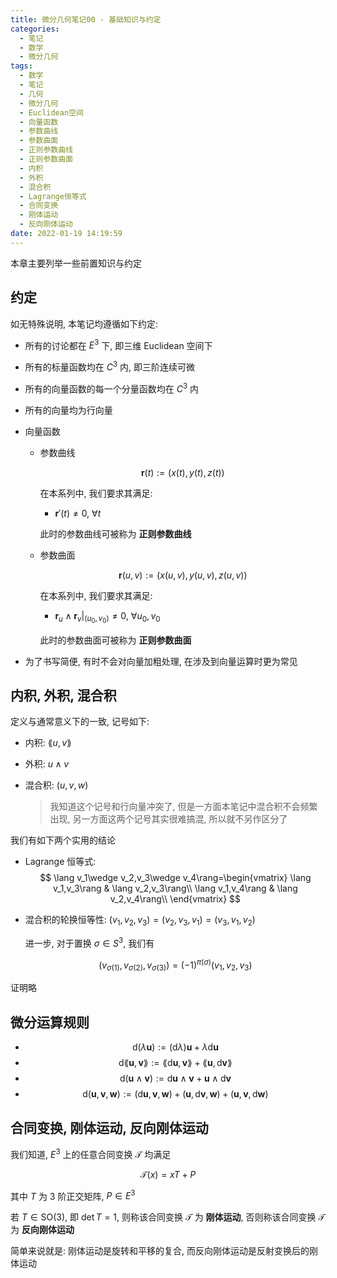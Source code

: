 ```yaml
---
title: 微分几何笔记00 - 基础知识与约定
categories:
  - 笔记
  - 数学
  - 微分几何
tags:
  - 数学
  - 笔记
  - 几何
  - 微分几何
  - Euclidean空间
  - 向量函数
  - 参数曲线
  - 参数曲面
  - 正则参数曲线
  - 正则参数曲面
  - 内积
  - 外积
  - 混合积
  - Lagrange恒等式
  - 合同变换
  - 刚体运动
  - 反向刚体运动
date: 2022-01-19 14:19:59
---
```


本章主要列举一些前置知识与约定

<!-- more -->

## 约定

如无特殊说明, 本笔记均遵循如下约定:

- 所有的讨论都在 $E^3$ 下, 即三维 Euclidean 空间下
- 所有的标量函数均在 $C^3$ 内, 即三阶连续可微
- 所有的向量函数的每一个分量函数均在 $C^3$ 内
- 所有的向量均为行向量
- 向量函数

  - 参数曲线

    $$
    \textbf{r}(t):=(x(t),y(t),z(t))
    $$

    在本系列中, 我们要求其满足:

    - $\textbf{r}'(t)\ne 0,~\forall t$

    此时的参数曲线可被称为 **正则参数曲线**

  - 参数曲面

    $$
    \textbf{r}(u,v):=(x(u,v),y(u,v),z(u,v))
    $$

    在本系列中, 我们要求其满足:

    - $\textbf{r}_u\wedge\textbf{r}_v|_{(u_0,v_0)}\ne 0,~\forall u_0,v_0$

    此时的参数曲面可被称为 **正则参数曲面**

- 为了书写简便, 有时不会对向量加粗处理, 在涉及到向量运算时更为常见

## 内积, 外积, 混合积

定义与通常意义下的一致, 记号如下:

- 内积: $\lang u,v\rang$
- 外积: $u\wedge v$
- 混合积: $(u,v,w)$

  > 我知道这个记号和行向量冲突了, 但是一方面本笔记中混合积不会频繁出现, 另一方面这两个记号其实很难搞混, 所以就不另作区分了

我们有如下两个实用的结论

- Lagrange 恒等式:
  $$
  \lang v_1\wedge v_2,v_3\wedge v_4\rang=\begin{vmatrix}
    \lang v_1,v_3\rang & \lang v_2,v_3\rang\\
    \lang v_1,v_4\rang & \lang v_2,v_4\rang\\
  \end{vmatrix}
  $$
- 混合积的轮换恒等性: $(v_1,v_2,v_3)=(v_2,v_3,v_1)=(v_3,v_1,v_2)$

  进一步, 对于置换 $\sigma\in S^3$, 我们有

  $$
  (v_{\sigma(1)},v_{\sigma(2)},v_{\sigma(3)})=(-1)^{\pi(\sigma)}(v_1,v_2,v_3)
  $$

证明略

## 微分运算规则

- $$
  \mathrm{d}(\lambda\textbf{u}):=(\mathrm{d}\lambda)\textbf{u}+\lambda\mathrm{d}\textbf{u}
  $$
- $$
  \mathrm{d}\lang \textbf{u},\textbf{v}\rang:=\lang\mathrm{d}\textbf{u},\textbf{v}\rang+\lang \textbf{u},\mathrm{d}\textbf{v}\rang
  $$
- $$
  \mathrm{d}(\textbf{u}\wedge \textbf{v}):=\mathrm{d}\textbf{u}\wedge \textbf{v}+\textbf{u}\wedge\mathrm{d}\textbf{v}
  $$
- $$
  \mathrm{d}(\textbf{u},\textbf{v},\textbf{w}):=(\mathrm{d}\textbf{u},\textbf{v},\textbf{w})+(\textbf{u},\mathrm{d}\textbf{v},\textbf{w})+(\textbf{u},\textbf{v},\mathrm{d}\textbf{w})
  $$

## 合同变换, 刚体运动, 反向刚体运动

我们知道, $E^3$ 上的任意合同变换 $\mathcal{T}$ 均满足

$$
\mathcal{T}(x)=xT+P
$$

其中 $T$ 为 3 阶正交矩阵, $P\in E^3$

若 $T\in\textrm{SO}(3)$, 即 $\det T=1$, 则称该合同变换 $\mathcal{T}$ 为 **刚体运动**, 否则称该合同变换 $\mathcal{T}$ 为 **反向刚体运动**

简单来说就是: 刚体运动是旋转和平移的复合, 而反向刚体运动是反射变换后的刚体运动
